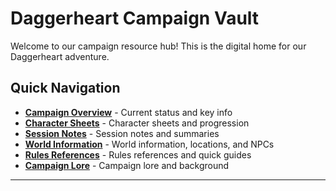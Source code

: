 # Daggerheart Campaign Vault

Welcome to our campaign resource hub! This is the digital home for our Daggerheart adventure.

## Quick Navigation

- **[Campaign Overview](00-CAMPAIGN/campaign-overview)** - Current status and key info
- **[Character Sheets](01-CHARACTERS/)** - Character sheets and progression
- **[Session Notes](02-SESSIONS/)** - Session notes and summaries
- **[World Information](03-WORLD/)** - World information, locations, and NPCs
- **[Rules References](04-RESOURCES/)** - Rules references and quick guides
- **[Campaign Lore](05-LORE/)** - Campaign lore and background

---

